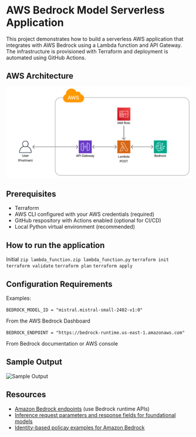 # AWS Bedrock Model Serverless Application

This project demonstrates how to build a serverless AWS application that integrates with AWS Bedrock using a Lambda function and API Gateway. The infrastructure is provisioned with Terraform and deployment is automated using GitHub Actions.


## AWS Architecture
![Architecture](architecture.png)

## Prerequisites

- Terraform
- AWS CLI configured with your AWS credentials (required)
- GitHub respository with Actions enabled (optional for CI/CD)
- Local Python virtual environment (recommended)

## How to run the application

Initial
```zip lambda_function.zip lambda_function.py```
```terraform init```
```terraform validate```
```terraform plan```
```terraform apply```


## Configuration Requirements

Examples:

```BEDROCK_MODEL_ID = "mistral.mistral-small-2402-v1:0"```

From the AWS Bedrock Dashboard

```BEDROCK_ENDPOINT = "https://bedrock-runtime.us-east-1.amazonaws.com"```

From Bedrock documentation or AWS console

## Sample Output
![Sample Output](sample_output.png)

## Resources
- [Amazon Bedrock endpoints](https://docs.aws.amazon.com/general/latest/gr/bedrock.html) (use Bedrock runtime APIs)
- [Inference request parameters and response fields for foundational models](https://docs.aws.amazon.com/bedrock/latest/userguide/model-parameters.html)
- [Identity-based policay examples for Amazon Bedrock](https://docs.aws.amazon.com/bedrock/latest/userguide/security_iam_id-based-policy-examples.html)
